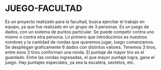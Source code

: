 # JUEGO-FACULTAD
Es un proyecto realizado para la facultad, busca ejercitar el trabajo en equipo, ya que fue realizado en un grupo de 3 personas. 
Es un juego de dados, con un sistema de puntos particular. Se puede competir contra uno mismo o contra otra persona. 
Lo primero que introducimos es nuestros nombres y la cantidad de rondas que queremos jugar, luego comenzamos.
Se despliegan graficamente 6 dados con distintos valores. Tenemos 3 tiros, entre esos 3 tiros conforman una ronda. El puntaje de mayor tiro es el guardado. 
Entre las rondas ingresadas, el que mayor puntaje logra, gana el juego. 
Hay puntajes especiales, ya sea la escalera, sextetos, etc. 

